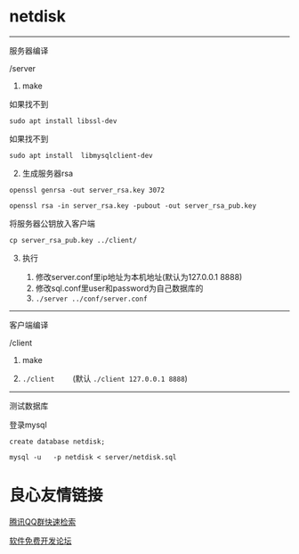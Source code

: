 # netdisk

----------

服务器编译

/server

1. make

如果找不到 

`sudo apt install libssl-dev`

如果找不到 

`sudo apt install  libmysqlclient-dev`

2. 生成服务器rsa

`openssl genrsa -out server_rsa.key 3072`

`openssl rsa -in server_rsa.key -pubout -out server_rsa_pub.key`

将服务器公钥放入客户端

`cp server_rsa_pub.key ../client/`

3. 执行

   1. 修改server.conf里ip地址为本机地址(默认为127.0.0.1 8888)
   2. 修改sql.conf里user和password为自己数据库的
   3. `./server ../conf/server.conf`

---------

客户端编译

/client

1. make

2. `./client    ` (默认 `./client 127.0.0.1 8888`)

----------------

测试数据库

登录mysql

`create database netdisk;`

`mysql -u   -p netdisk < server/netdisk.sql`


 # 良心友情链接

[腾讯QQ群快速检索](http://u.720life.cn/s/8cf73f7c)

[软件免费开发论坛](http://u.720life.cn/s/bbb01dc0)